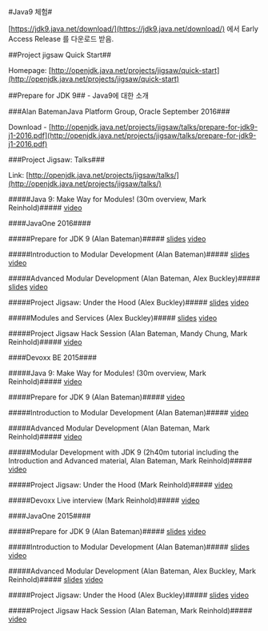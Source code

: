 #Java9 체험#

[https://jdk9.java.net/download/](https://jdk9.java.net/download/) 에서 Early Access Release 를 다운로드 받음.

##Project jigsaw Quick Start##

Homepage:  [http://openjdk.java.net/projects/jigsaw/quick-start](http://openjdk.java.net/projects/jigsaw/quick-start)


##Prepare for JDK 9##  - Java9에 대한 소개 

###Alan BatemanJava Platform Group, Oracle September 2016###

Download -  [http://openjdk.java.net/projects/jigsaw/talks/prepare-for-jdk9-j1-2016.pdf](http://openjdk.java.net/projects/jigsaw/talks/prepare-for-jdk9-j1-2016.pdf)



###Project Jigsaw: Talks###

Link: [http://openjdk.java.net/projects/jigsaw/talks/](http://openjdk.java.net/projects/jigsaw/talks/)


#####Java 9: Make Way for Modules! (30m overview, Mark Reinhold)#####
[video](https://www.youtube.com/watch?v=l1s7R85GF1A)


####JavaOne 2016####

#####Prepare for JDK 9 (Alan Bateman)#####
[slides](http://openjdk.java.net/projects/jigsaw/talks/prepare-for-jdk9-j1-2016.pdf)
[video](https://www.youtube.com/watch?v=eU8hCCjGSbE)

#####Introduction to Modular Development (Alan Bateman)#####
[slides](http://openjdk.java.net/projects/jigsaw/talks/intro-modular-dev-j1-2016.pdf)
[video](https://www.youtube.com/watch?v=2Hmrn_r-uJA)

#####Advanced Modular Development (Alan Bateman, Alex Buckley)#####
[slides](http://openjdk.java.net/projects/jigsaw/talks/adv-modular-dev-j1-2016.pdf)
[video](https://www.youtube.com/watch?v=WWbw8u5jaaU)

#####Project Jigsaw: Under the Hood (Alex Buckley)#####
[slides](http://openjdk.java.net/projects/jigsaw/talks/jigsaw-under-the-hood-j1-2016.pdf)
[video](https://www.youtube.com/watch?v=Vxfd3ehdAZc)

#####Modules and Services (Alex Buckley)#####
[slides](http://openjdk.java.net/projects/jigsaw/talks/modules-and-services-j1-2016.pdf)
[video](https://www.youtube.com/watch?v=u8Hbdo-u-88)

#####Project Jigsaw Hack Session (Alan Bateman, Mandy Chung, Mark Reinhold)#####
[video](https://www.youtube.com/watch?v=w4lLd-JOyRU)

####Devoxx BE 2015####

#####Java 9: Make Way for Modules! (30m overview, Mark Reinhold)#####
[video](https://www.youtube.com/watch?v=l1s7R85GF1A)

#####Prepare for JDK 9 (Alan Bateman)#####
[video](https://www.youtube.com/watch?v=KZfbRuvv5qc)

#####Introduction to Modular Development (Alan Bateman)#####
[video](https://www.youtube.com/watch?v=qr4O4SbzihQ)

#####Advanced Modular Development (Alan Bateman, Mark Reinhold)#####
[video](https://www.youtube.com/watch?v=SU1WFX8yeKM)

#####Modular Development with JDK 9 (2h40m tutorial including the Introduction and Advanced material, Alan Bateman, Mark Reinhold)#####
[video](https://www.youtube.com/watch?v=V6ycn1-QQV0)

#####Project Jigsaw: Under the Hood (Mark Reinhold)#####
[video](https://www.youtube.com/watch?v=UKC0uC7QUkI)

#####Devoxx Live interview (Mark Reinhold)#####
[video](https://www.youtube.com/watch?v=Gta0JtNzTdc)


####JavaOne 2015####

#####Prepare for JDK 9 (Alan Bateman)#####
[slides](http://openjdk.java.net/projects/jigsaw/talks/prepare-for-jdk9-j1-2015.pdf)
[video](https://www.youtube.com/watch?v=8RhwmJlZQgs&t=2h53m55s)

#####Introduction to Modular Development (Alan Bateman)#####
[slides](http://openjdk.java.net/projects/jigsaw/talks/intro-modular-dev-j1-2015.pdf)
[video](https://www.youtube.com/watch?v=8RhwmJlZQgs&t=4h25m19s)

#####Advanced Modular Development (Alan Bateman, Alex Buckley, Mark Reinhold)#####
[slides](http://openjdk.java.net/projects/jigsaw/talks/adv-modular-dev-j1-2015.pdf)
[video](https://www.youtube.com/watch?v=8RhwmJlZQgs&t=6h24m59s)

#####Project Jigsaw: Under the Hood (Alex Buckley)#####
[slides](http://openjdk.java.net/projects/jigsaw/talks/jigsaw-under-the-hood-j1-2015.pdf)
[video](https://www.youtube.com/watch?v=8RhwmJlZQgs&t=9h23m27s)

#####Project Jigsaw Hack Session (Alan Bateman, Mark Reinhold)#####
[video](https://youtu.be/iHHSa39p48I?t=17m10s)
